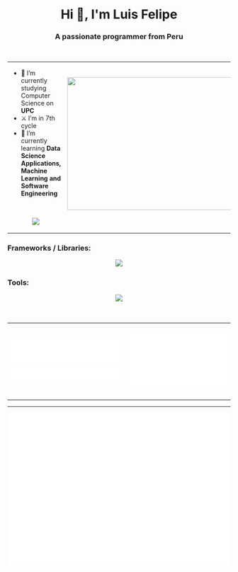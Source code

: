<h1 align="center">Hi 👋, I'm Luis Felipe</h1>
<h3 align="center">A passionate programmer from Peru</h3>
<br>
<!-- FEED -->

<table> 
  <tr>
    <td>
      <ul>
	<li> 🔭 I’m currently studying Computer Science on <b>UPC</b></li>
	<li> ⚔ I’m in 7th cycle	</li>
	<li>🎢 I’m currently learning <b>Data Science Applications, Machine Learning and Software Engineering</b></li>
      </ul>
    </br>
      <p align=center>
      	<picture>
		<img align="center" src="https://spotify-github-profile.vercel.app/api/view?uid=a3xpnru6loal4xlmxwvfq6u1t&cover_image=true&theme=novatorem&show_offline=true&background_color=121212&interchange=true&bar_color=53b14f&bar_color_cover=true">
      	</picture>
      </p>
    </td>
    <td >
     <picture>
	<img src="https://github.com/Anmol-Baranwal/Cool-GIFs-For-GitHub/assets/74038190/0c7eb6ed-663b-4ce4-bfbd-18239a38ba1b" width="650" height=300>
     </picture>
     <p align=center>
     	<picture>
		<source>
    	</picture>	
      </p>
    </td>
  </tr>
</table>

<!-- FRAMEWORKS -->
<h3 align="left">Frameworks / Libraries:</h3>
<p align="center">
  <picture>
    <img src="https://skillicons.dev/icons?i=react,angular,flutter,nodejs,flask,d3,spring,sklearn,tensorflow,pytorch"/>
  </picture>
</p>

<!-- TOOLS -->
<h3 align="left">Tools:</h3>
<p align="center">
 <picture>
	<img src="https://skillicons.dev/icons?i=git,docker,aws,linux,mongodb,mysql,vscode,visualstudio,figma,bash,postman" />
 </picture>
</p>
<br/>

<!-- MORE LANGUAGES -->
<!-- CODE SNIPPET -->

<table>
  <tr>
    <td>
	<p align=center>
		<picture>
			<img src="/metrics.plugin.languages.details.svg" alt="Metrics" width="400">
		</picture>
		<picture>
			<img src="/metrics.plugin.languages.recent.svg" alt="Metrics" width="400">
		</picture>
	</p>
    </td>
    <td >
	<p align=center>
		<picture>
      			<img src="/metrics.plugin.code.svg" alt="Metrics" width="750">
		</picture>
	</p>
    </td>
  </tr>
</table>

---

<!-- CALENDAR -->
<p align="center">
	<picture>
		<img src="/metrics.plugin.isocalendar.fullyear.svg" alt="Metrics" width="550">
	</picture>
</p>
